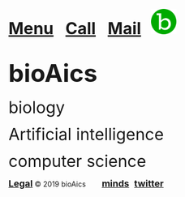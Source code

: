 <head>
  
<link rel="apple-touch-icon" sizes="180x180" href="/apple-touch-icon.png">
<link rel="icon" type="image/png" sizes="32x32" href="/favicon-32x32.png">
<link rel="icon" type="image/png" sizes="16x16" href="/favicon-16x16.png">
<link rel="manifest" href="/site.webmanifest">
  
<!-- Global site tag (gtag.js) - Google Analytics -->
<script async src="https://www.googletagmanager.com/gtag/js?id=UA-147147534-1"></script>
<script>
  window.dataLayer = window.dataLayer || [];
  function gtag(){dataLayer.push(arguments);}
  gtag('js', new Date());

  gtag('config', 'UA-147147534-1');
</script>
</head>

<strong><font size="6"><a href="https://bioaics.github.io/menu">Menu</a></font></strong>&nbsp;&nbsp;&nbsp;&nbsp;&nbsp;
<strong><font size="6"><a href="tel:+31685842325">Call</a></font></strong>&nbsp;&nbsp;&nbsp;&nbsp;&nbsp;
<strong><font size="6"><a href="mailto:bioaics.x@gmail.com">Mail</a></font></strong>&nbsp;&nbsp;&nbsp;&nbsp;&nbsp;<a href="https://bioaics.github.io"><img width="50px" src="/bioAics.svg"></a>

# <strong><font size="7">bioAics</font></strong>
<p><font size="6">biology</font></p>
<p><font size="6">Artificial intelligence</font></p>
<p><font size="6">computer science</font></p>

<strong><font size="4"><a href="https://bioaics.github.io/legal">Legal</a></font></strong> © 2019 bioAics &nbsp;&nbsp;&nbsp;&nbsp;&nbsp;&nbsp;&nbsp;<strong><font size="4"><a href="https://www.minds.com/bioaics" target="_blank">minds</a></font> &nbsp; <font size="4"><a href="https://twitter.com/bioAics" target="_blank">twitter</a></font></strong>
